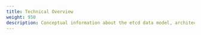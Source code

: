 ```yaml
---
title: Technical Overview
weight: 950
description: Conceptual information about the etcd data model, architecture, and design
---
```

